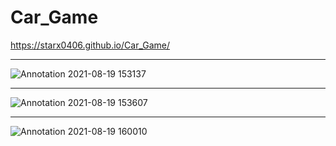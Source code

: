 # Car_Game

https://starx0406.github.io/Car_Game/

-------------------------------------------------------------------------------------------------------------------------------------------

![Annotation 2021-08-19 153137](https://user-images.githubusercontent.com/67006219/130050442-61483b08-8ad0-4456-856c-9e4f1e65462e.png)

-------------------------------------------------------------------------------------------------------------------------------------------

![Annotation 2021-08-19 153607](https://user-images.githubusercontent.com/67006219/130050463-80c9af34-7c2c-44e3-826b-16981f438390.png)

-------------------------------------------------------------------------------------------------------------------------------------------

![Annotation 2021-08-19 160010](https://user-images.githubusercontent.com/67006219/130054049-3c36c8c8-6c11-48b9-a748-42dc6b737838.png)





